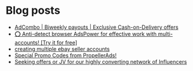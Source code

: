 # Blog posts
<!-- BLOG-POST-LIST:START -->
- [AdCombo | Biweekly payouts | Exclusive Cash-on-Delivery offers](https://afflift.com/f/threads/adcombo-biweekly-payouts-exclusive-cash-on-delivery-offers.3509/)
- [⭕ Anti-detect browser AdsPower for effective work with multi-accounts! [Try it for free]](https://afflift.com/f/threads/%E2%AD%95-anti-detect-browser-adspower-for-effective-work-with-multi-accounts-try-it-for-free.8805/)
- [creating multiple ebay seller accounts](https://afflift.com/f/threads/creating-multiple-ebay-seller-accounts.10129/)
- [Special Promo Codes from PropellerAds!](https://afflift.com/f/threads/special-promo-codes-from-propellerads.10122/)
- [Seeking offers or JV for our highly converting network of Influencers](https://afflift.com/f/threads/seeking-offers-or-jv-for-our-highly-converting-network-of-influencers.10130/)
<!-- BLOG-POST-LIST:END -->
